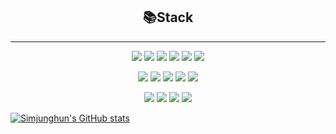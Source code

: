 <h2 align="center">📚Stack</h2>	

---

<p align="center">
	<img src="https://img.shields.io/badge/JAVA-007396?style=for-the-badge&logo=java&logoColor=white">
	<img src="https://img.shields.io/badge/hibernate-59666C?style=for-the-badge&logo=hibernate&logoColor=white">
	<img src="https://img.shields.io/badge/Spring Boot-6DB33F?style=for-the-badge&logo=Spring Boot&logoColor=white">
 	<img src="https://img.shields.io/badge/python-3776AB?style=for-the-badge&logo=python&logoColor=white">
	<img src="https://img.shields.io/badge/django-092E20?style=for-the-badge&logo=django&logoColor=white">
	<img src="https://img.shields.io/badge/Flutter-02569B?style=for-the-badge&logo=Flutter&logoColor=white">
</p>
<p align="center">
	<img src="https://img.shields.io/badge/JavaScript-F7DF1E?style=for-the-badge&logo=JavaScript&logoColor=black">
	<img src="https://img.shields.io/badge/jQuery-0769AD?style=for-the-badge&logo=jQuery&logoColor=black">
	<img src="https://img.shields.io/badge/HTML5-E34F26?style=for-the-badge&logo=HTML5&logoColor=black">
	<img src="https://img.shields.io/badge/CSS3-1572B6?style=for-the-badge&logo=CSS3&logoColor=black">
	<img src="https://img.shields.io/badge/mysql-4479A1?style=for-the-badge&logo=mysql&logoColor=white">
</p>
<p align="center">
	<img src="https://img.shields.io/badge/Linux-FCC624?style=for-the-badge&logo=Linux&logoColor=white">
	<img src="https://img.shields.io/badge/macOS-000000?style=for-the-badge&logo=macOS&logoColor=white">
	<img src="https://img.shields.io/badge/Visual Studio-000000?style=for-the-badge&logo=Visual Studio&logoColor=white">
	<img src="https://img.shields.io/badge/IntelliJ IDEA-5C2D91?style=for-the-badge&logo=IntelliJ IDEA&logoColor=white">
</p>

[![Simjunghun's GitHub stats](https://github-readme-stats.vercel.app/api?username=092600)](https://github.com/092600/github-readme-stats)	

